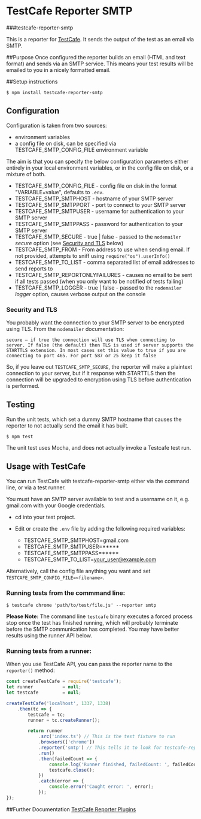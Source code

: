 # TestCafe Reporter SMTP 
###testcafe-reporter-smtp

This is a reporter for [TestCafe](http://devexpress.github.io/testcafe). It sends the output of the test as an email via SMTP.

##Purpose
Once configured the reporter builds an email (HTML and text format) and sends via an SMTP service.  This means your test results will be emailed to you in a nicely formatted email.

##Setup instructions

    $ npm install testcafe-reporter-smtp


## Configuration

Configuration is taken from two sources:

- environment variables
- a config file on disk, can be specified via TESTCAFE_SMTP_CONFIG_FILE environment variable

The aim is that you can specify the below configuration parameters either entirely in your local environment variables, or in the config file on disk, or a mixture of both.

- TESTCAFE_SMTP_CONFIG_FILE - config file on disk in the format "VARIABLE=value", defaults to `.env`.
- TESTCAFE_SMTP_SMTPHOST - hostname of your SMTP server
- TESTCAFE_SMTP_SMTPPORT - port to connect to your SMTP server
- TESTCAFE_SMTP_SMTPUSER - username for authentication to your SMTP server
- TESTCAFE_SMTP_SMTPPASS - password for authentication to your SMTP server
- TESTCAFE_SMTP_SECURE   - true | false - passed to the `nodemailer` *secure* option (see [Security and TLS](#security-and-tls) below)
- TESTCAFE_SMTP_FROM     - From address to use when sending email. If not provided, attempts to sniff using `require("os").userInfo()`
- TESTCAFE_SMTP_TO_LIST  - comma separated list of email addresses to send reports to
- TESTCAFE_SMTP_REPORTONLYFAILURES - causes no email to be sent if all tests passed (when you only want to be notified of tests failing)
- TESTCAFE_SMTP_LOGGER   - true | false - passed to the `nodemailer` *logger* option, causes verbose output on the console

### Security and TLS

You probably want the connection to your SMTP server to be encrypted using TLS.  From the `nodemailer` documentation:

    secure – if true the connection will use TLS when connecting to server. If false (the default) then TLS is used if server supports the STARTTLS extension. In most cases set this value to true if you are connecting to port 465. For port 587 or 25 keep it false

So, if you leave out `TESTCAFE_SMTP_SECURE`, the reporter will make a plaintext connection to your server, but if it response with STARTTLS then the connection will be upgraded to encryption using TLS before authentication is performed.

## Testing

Run the unit tests, which set a dummy SMTP hostname that causes the reporter to not actually send the email it has built.

    $ npm test

The unit test uses Mocha, and does not actually invoke a Testcafe test run.

## Usage with TestCafe

You can run TestCafe with testcafe-reporter-smtp either via the command line, or via a test runner.

You must have an SMTP server available to test and a username on it, e.g. gmail.com with your Google credentials.

- cd into your test project.
- Edit or create the `.env` file by adding the following required variables:

    - TESTCAFE_SMTP_SMTPHOST=gmail.com
    - TESTCAFE_SMTP_SMTPUSER=*****
    - TESTCAFE_SMTP_SMTPPASS=*****
    - TESTCAFE_SMTP_TO_LIST=your_user@example.com

Alternatively, call the config file anything you want and set `TESTCAFE_SMTP_CONFIG_FILE=<filename>`.

### Running tests from the commmand line:

```
$ testcafe chrome 'path/to/test/file.js' --reporter smtp
```

**Please Note:** The command line `testcafe` binary executes a forced process stop once the test has finished running, which will probably terminate before the SMTP communication has completed.  You may have better results using the runner API below.

### Running tests from a runner:

When you use TestCafe API, you can pass the reporter name to the `reporter()` method:

```js
const createTestCafe = require('testcafe');
let runner           = null;
let testcafe         = null;

createTestCafe('localhost', 1337, 1338)
    .then(tc => {
		testcafe = tc;
        runner = tc.createRunner();

        return runner
			.src('index.ts') // This is the test fixture to run
			.browsers(['chrome'])
			.reporter('smtp') // This tells it to look for testcafe-reporter-smtp
			.run()
			.then(failedCount => {
				console.log('Runner finished, failedCount: ', failedCount);
				testcafe.close();
			})
			.catch(error => {
				console.error('Caught error: ', error);
			});
});
```

##Further Documentation
[TestCafe Reporter Plugins](https://devexpress.github.io/testcafe/documentation/extending-testcafe/reporter-plugin/)
